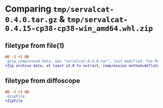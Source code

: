 # Comparing `tmp/servalcat-0.4.0.tar.gz` & `tmp/servalcat-0.4.15-cp38-cp38-win_amd64.whl.zip`

## filetype from file(1)

```diff
@@ -1 +1 @@
-gzip compressed data, was "servalcat-0.4.0.tar", last modified: Tue Mar  7 00:06:59 2023, max compression
+Zip archive data, at least v2.0 to extract, compression method=deflate
```

## filetype from diffoscope

```diff
@@ -1 +1 @@
-GzipFile
+ZipFile
```

